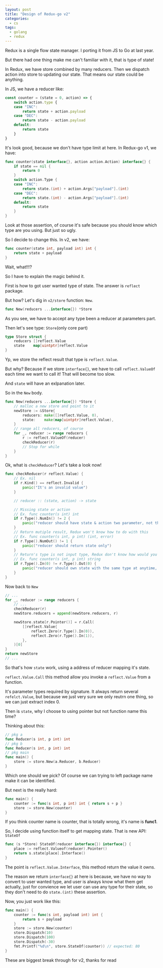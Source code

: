 ```yaml
---
layout: post
title: "Design of Redux-go v2"
categories:
  - cs
tags:
  - golang
  - redux
---
```


Redux is a single flow state manager. I porting it from JS to Go at last year.

But there had one thing make me can't familiar with it, that is type of state!

In Redux, we have store combined by many reducers. Then we dispatch action into store to updating our state. That means our state could be anything.

In JS, we have a reducer like:

```javascript
const counter = (state = 0, action) => {
    switch action.type {
    case "INC":
        return state + action.payload
    case "DEC":
        return state - action.payload
    default:
        return state
    }
}
```

It's look good, because we don't have type limit at here. In Redux-go v1, we have:

```go
func counter(state interface{}, action action.Action) interface{} {
    if state == nil {
        return 0
    }
    switch action.Type {
    case "INC":
        return state.(int) + action.Args["payload"].(int)
    case "DEC":
        return state.(int) - action.Args["payload"].(int)
    default:
        return state
    }
}
```

Look at those assertion, of course it's safe because you should know which type are you using. But just so ugly.

So I decide to change this. In v2, we have:

```go
func counter(state int, payload int) int {
    return state + payload
}
```

Wait, what!!!?

So I have to explain the magic behind it.

First is how to got user wanted type of state. The answer is `reflect` package.

But how? Let's dig in `v2/store` function: `New`.

```go
func New(reducers ...interface{}) *Store
```

As you see, we have to accept any type been a reducer at parameters part.

Then let's see type: `Store`(only core part)

```go
type Store struct {
    reducers []reflect.Value
    state    map[uintptr]reflect.Value
}
```

Yp, we store the reflect result that type is `reflect.Value`.

But why? Because if we store `interface{}`, we have to call `reflect.ValueOf` each time we want to call it! That will become too slow.

And `state` will have an exlpanation later.

So in the `New` body.

```go
func New(reducers ...interface{}) *Store {
    // malloc a new store and point to it
    newStore := &Store{
        reducers: make([]reflect.Value, 0),
        state:    make(map[uintptr]reflect.Value),
    }
    // range all reducers, of course
    for _, reducer := range reducers {
        r := reflect.ValueOf(reducer)
        checkReducer(r)
        // Stop for while
    }
}
```

Ok, what is `checkReducer`? Let's take a look now!

```go
func checkReducer(r reflect.Value) {
    // Ex. nil
    if r.Kind() == reflect.Invalid {
        panic("It's an invalid value")
    }

    // reducer :: (state, action) -> state

    // Missing state or action
    // Ex. func counter(s int) int
    if r.Type().NumIn() != 2 {
        panic("reducer should have state & action two parameter, not thing more")
    }
    // Return mutiple result, Redux won't know how to do with this
    // Ex. func counter(s int, p int) (int, error)
    if r.Type().NumOut() != 1 {
        panic("reducer should return state only")
    }
    // Return's type is not input type, Redux don't know how would you like to handle this
    // Ex. func counter(s int, p int) string
    if r.Type().In(0) != r.Type().Out(0) {
        panic("reducer should own state with the same type at anytime, if you want have variant value, please using interface")
    }
}
```

Now back to `New`

```go
// ...
for _, reducer := range reducers {
    // ...
    checkReducer(r)
    newStore.reducers = append(newStore.reducers, r)

    newStore.state[r.Pointer()] = r.Call(
        []reflect.Value{
            reflect.Zero(r.Type().In(0)),
            reflect.Zero(r.Type().In(1)),
        },
    )[0]
}
return newStore
// ...
```

So that's how `state` work, using a address of reducer mapping it's state.

`reflect.Value.Call` this method allow you invoke a `reflect.Value` from a function.

It's parameter types required by signature. It always return several `refelct.Value`, but because we just very sure we only reutrn one thing, so we can just extract index 0.

Then is `state`, why I choose to using pointer but not function name this time?

Thinking about this:

```go
// pkg a
func Reducer(s int, p int) int
// pkg b
func Reducer(s int, p int) int
// pkg main
func main() {
    store := store.New(a.Reducer, b.Reducer)
}
```

Which one should we pick? Of course we can trying to left package name make it can be identified.

But next is the really hard:

```go
func main() {
    counter := func(s int, p int) int { return s + p }
    store := store.New(counter)
}
```

If you think counter name is counter, that is totally wrong, it's name is **func1**.

So, I decide using function itself to get mapping state. That is new API: `StateOf`

```go
func (s *Store) StateOf(reducer interface{}) interface{} {
    place := reflect.Valueof(reducer).Pointer()
    return s.state[place].Interface()
}
```

The point is `reflect.Value.Interface`, this method return the value it owns.

The reason we return `interface{}` at here is because, we have no way to convert to user wanted type, and user is always know what them get actually, just for convience we let user can use any type for their state, so they don't need to do `state.(int)` these assertion.

Now, you just work like this:

```go
func main() {
    counter := func(s int, payload int) int {
        return s + payload
    }
    store := store.New(counter)
    store.Dispatch(10)
    store.Dispatch(100)
    store.Dispatch(-30)
    fmt.Printf("%d\n", store.StateOf(counter)) // expected: 80
}
```

These are biggest break through for v2, thanks for read
